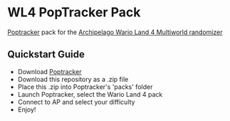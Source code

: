 # WL4 PopTracker Pack
[Poptracker](https://github.com/black-sliver/PopTracker) pack for the [Archipelago Wario Land 4 Multiworld randomizer](https://github.com/lilDavid/Archipelago/tree/wario_land_4)

## Quickstart Guide
- Download [Poptracker](https://github.com/black-sliver/PopTracker/releases)
- Download this repository as a .zip file
- Place this .zip into Poptracker's 'packs' folder
- Launch Poptracker, select the Wario Land 4 pack
- Connect to AP and select your difficulty
- Enjoy!